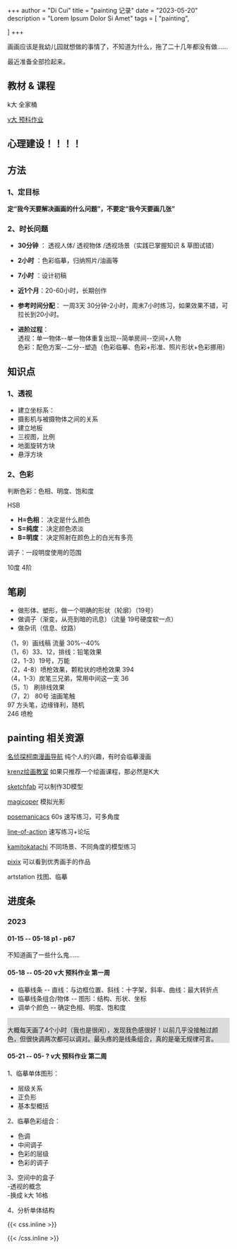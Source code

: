 +++
author = "Di Cui"
title = "painting 记录"
date = "2023-05-20"
description = "Lorem Ipsum Dolor Si Amet"
tags = [
    "painting",

]
+++

画画应该是我幼儿园就想做的事情了，不知道为什么，拖了二十几年都没有做……

最近准备全部捡起来。



## 教材 & 课程

k大 全家桶

[v大 预科作业](https://www.bilibili.com/video/BV1Ff4y1R7bH/?spm_id_from=333.337.search-card.all.click&vd_source=aff71f9dc82b763304a211b19dcf20eb)


## 心理建设！！！！



## 方法

### 1、定目标

**定“我今天要解决画画的什么问题”，不要定“我今天要画几张”**


### 2、时长问题

- **30分钟** ： 透视人体/ 透视物体 /透视场景（实践已掌握知识 & 草图试错）</br>
- **2小时** ：色彩临摹，归纳照片/油画等</br>
- **7小时** ：设计初稿</br>
- **近1个月**：20-60小时，长期创作

- **参考时间分配**：
一周3天 30分钟-2小时，周末7小时练习，如果效果不错，可拉长到20小时。

- **进阶过程**：</br>
透视：单一物体--单一物体重复出现--简单房间--空间+人物</br>
色彩：配色方案--二分--塑造（色彩临摹、色彩+形准、照片形状+色彩挪用）</br>





## 知识点

### 1、透视

- 建立坐标系：</br>
- 摄影机与被摄物体之间的关系</br>
- 建立地板</br>
- 三视图，比例</br>
- 地面旋转方块</br>
- 悬浮方块</br>


### 2、色彩

判断色彩：色相、明度、饱和度

HSB</br>
- **H=色相**： 决定是什么颜色</br>
- **S=纯度**： 决定颜色浓淡</br>
- **B=明度**： 决定照射在颜色上的白光有多亮</br>

调子：一段明度使用的范围

10度
4阶




## 笔刷

- 做形体、塑形，做一个明确的形状（轮廓）（19号）
- 做调子（渐变，从亮到暗的讯息）（流量 19号硬度软一点）
- 做杂讯（信息、纹路）


（1，9）画线稿 流量 30%--40%</br>
（1，6）33、12，排线：铅笔效果</br>
（2，1-3）19号，万能</br>
（2，4-8）喷枪效果，颗粒状的喷枪效果 394</br>
（4，1-3）炭笔三兄弟，常用中间这一支 36</br>
（5，1） 刷排线效果</br>
（7，2） 80号 油画笔触</br>
  97 方头笔，边缘锋利，随机</br>
  246 喷枪</br>



## painting 相关资源

[名侦探柯南漫画导航](https://tieba.baidu.com/p/3383251367?p_tk=184767xqGQiUCvGUQ905bahTflLargmIrpA2i%2FNeeIWo1WnjMprLBiRdwQ34owrsIfkt1bJwWmpCXnIIHDwR5bEzpXzkjHOGpFiCMV1pybBPo144Yl63PG3kDawTPHVCL7flQh1I281%2BQ9DHiGhMCht8pw%3D%3D&p_timestamp=1674630601&p_sign=7cb3b1d6d25a438b2125ae2acda93aa5&p_signature=7cb3b1d6d25a438b2125ae2acda93aa5&__pc2ps_ab=184767xqGQiUCvGUQ905bahTflLargmIrpA2i%2FNeeIWo1WnjMprLBiRdwQ34owrsIfkt1bJwWmpCXnIIHDwR5bEzpXzkjHOGpFiCMV1pybBPo144Yl63PG3kDawTPHVCL7flQh1I281%2BQ9DHiGhMCht8pw%3D%3D|1674630601|7cb3b1d6d25a438b2125ae2acda93aa5|7cb3b1d6d25a438b2125ae2acda93aa5&red_tag=0602369799)
纯个人的兴趣，有时会临摹漫画

[krenz绘画教室](https://krenz.art/)
如果只推荐一个绘画课程，那必然是K大

[sketchfab](https://sketchfab.com/)
可以制作3D模型

[magicoper](https://magicposer.com/)
模拟光影

[posemanicacs](https://www.posemaniacs.com/zh-Hans)
60s 速写练习，可多角度

[line-of-action](https://line-of-action.com/zh)
速写练习+论坛

[kamitokatachi](https://www.kamitokatachi.com/)
不同场景、不同角度的模型练习

[pixix](https://www.pixiv.net/)
可以看到优秀画手的作品

artstation
找图、临摹



## 进度条

### 2023 </br>

#### 01-15 -- 05-18  p1 - p67  

不知道画了一些什么鬼……


#### 05-18 -- 05-20  v大 预科作业  第一周

- 临摹线条 -- 直线：与边框位置、斜线：十字架，斜率、曲线：最大转折点
- 临摹线条组合/物体 -- 图形：结构、形状、坐标
- 调单个颜色 --  确定色相、明度、饱和度


<p style="background-color:	#DCDCDC" ></br>大概每天画了4个小时（我也是很闲），发现我色感很好！以前几乎没接触过颜色，但很快调两次都可以调对。最头疼的是线条组合，真的是毫无规律可言。</br></p>


#### 05-21 -- 05- ?  v大 预科作业  第二周

1、临摹单体图形：</br> 
- 层级关系</br>
- 正负形</br>
- 基本型概括</br>

2、临摹色彩组合：</br>
- 色调</br>
- 中间调子</br>
- 色彩的层级</br>
- 色彩的调子</br>

3、空间中的盒子</br>
-透视的概念</br>
-换成 k大 16格</br>

4、分析单体结构










{{< css.inline >}}

<style>
.canon { background: white; width: 100%; height: auto; }
</style>

{{< /css.inline >}}
